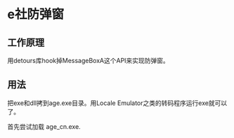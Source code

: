 e社防弹窗
======

工作原理
------

用detours库hook掉MessageBoxA这个API来实现防弹窗。


用法
------
把exe和dll拷到age.exe目录。用Locale Emulator之类的转码程序运行exe就可以了。

首先尝试加载 age_cn.exe.